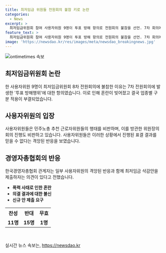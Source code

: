 ```yaml
---
title: 최저임금 위원들 전원회의 불참 키로 논란
categories:
  - News
excerpt: >
  최저임금위원회 참여 사용자위원 9명이 투표 방해 항의로 전원회의 불참을 선언. 7차 회의에서 발생한 투표 방해행위에 대한 불만으로, 투표 과정 중 근로자위원 간 물리적 충돌 발생. 이에 업종별 최저임금 구분 적용 부결. 사용자위원들은 민주노총 추천 근로자위원의 행태를 비판하며, 회의의 불공정성에 대한 우려 피력. 이에 경영자총협회 관계자는 재개된 전원회의에서 최저임금 삭감안 제출 의견도 제기될 것으로 전망.
feature_text: >
  최저임금위원회 참여 사용자위원 9명이 투표 방해 항의로 전원회의 불참을 선언. 7차 회의에서 발생한 투표 방해행위에 대한 불만으로, 투표 과정 중 근로자위원 간 물리적 충돌 발생. 이에 업종별 최저임금 구분 적용 부결. 사용자위원들은 민주노총 추천 근로자위원의 행태를 비판하며, 회의의 불공정성에 대한 우려 피력. 이에 경영자총협회 관계자는 재개된 전원회의에서 최저임금 삭감안 제출 의견도 제기될 것으로 전망.
image: 'https://newsdao.kr/res/images/meta/newsdao_breakingnews.jpg'
---
```


<p><img src="https://newsdao.kr/res/images/meta/newsdao_breakingnews.jpg" alt="ontimetimes 속보" /></p>

<h2 data-ke-size="size26">최저임금위원회 논란</h2>

<p data-ke-size="size16">한 사용자위원 9명이 최저임금위원회 8차 전원회의에 불참한 이유는 7차 전원회의에 발생한 '투표 방해행위'에 대한 항의였습니다. 이로 인해 혼란이 빚어졌고 결국 업종별 구분 적용이 부결되었습니다.</p>

<h2 data-ke-size="size26">사용자위원의 입장</h2>

<p data-ke-size="size16">사용자위원들은 민주노총 추천 근로자위원들의 행태를 비판하며, 이를 방관한 위원장의 회의 진행도 비판하고 있습니다. 사용자위원들은 이러한 상황에서 진행된 표결 결과를 믿을 수 없다는 격앙된 반응을 보였습니다.</p>

<h2 data-ke-size="size26">경영자총협회의 반응</h2>

<p data-ke-size="size16">한국경영자총협회 관계자는 일부 사용자위원의 격앙된 반응과 함께 최저임금 삭감안을 제출하자는 의견이 있다고 전했습니다.</p>

<ul>
  <li><b>폭력 사태로 인한 혼란</b></li>
  <li><b>의결 결과에 대한 불신</b></li>
  <li><b>신규 안 제출 요구</b></li>
</ul>

<table>
  <tr>
    <th scope="col">찬성</th>
    <th scope="col">반대</th>
    <th scope="col">무효</th>
  </tr>
  <tr>
    <td style="text-align: center; height: 17px;"><b>11명</b></td>
    <td style="text-align: center; height: 17px;"><b>15명</b></td>
    <td style="text-align: center; height: 17px;"><b>1명</b></td>
  </tr>
</table>

<p data-ke-size="size16">&nbsp;</p>
실시간 뉴스 속보는, <a href="https://newsdao.kr" rel="dofollow">https://newsdao.kr</a>


